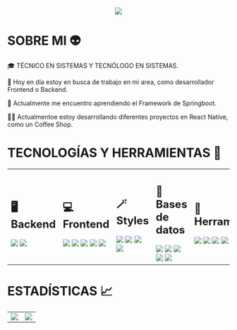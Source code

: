 <h1 align="center">
  <img src="https://github.com/AndresBerdu/AndresBerdu/assets/101230318/08aae95b-dfb6-4c63-bd20-e1e3e4c76f1c"/>
</h1>


<h1>SOBRE MI 👽</h1>
<p>
🎓 TÉCNICO EN SISTEMAS Y TECNÓLOGO EN SISTEMAS.

🔭 Hoy en día estoy en busca de trabajo en mi area, como desarrollador Frontend o Backend.

🌱 Actualmente me encuentro aprendiendo el Framework de Springboot.

🧑‍💻 Actualmentoe estoy desarrollando diferentes proyectos en React Native, como un Coffee Shop.
</p>

<h1>TECNOLOGÍAS Y HERRAMIENTAS 🧰</h1>

<table>
  <tr>
    <td>
      <h2>🖥️ Backend</h2>
      <img src="https://img.shields.io/badge/Java-ED8B00?style=for-the-badge&logo=openjdk&logoColor=white"/>
      <img src="https://img.shields.io/badge/Node.js-43853D?style=for-the-badge&logo=node.js&logoColor=white"/>
    </td>
    <td>
      <h2>💻 Frontend</h2>
      <img src="https://img.shields.io/badge/HTML5-E34F26?style=for-the-badge&logo=html5&logoColor=white"/>
      <img src="https://img.shields.io/badge/typescript-%23007ACC.svg?style=for-the-badge&logo=typescript&logoColor=white">
      <img src="https://img.shields.io/badge/JavaScript-F7DF1E?style=for-the-badge&logo=javascript&logoColor=black"/>
      <img src="https://img.shields.io/badge/React-20232A?style=for-the-badge&logo=react&logoColor=61DAFB"/>
      <img src="https://img.shields.io/badge/react_native-%2320232a.svg?style=for-the-badge&logo=react&logoColor=%2361DAFB"/>
    </td>
    <td>
      <h2>🪄 Styles</h2>
      <img src="https://img.shields.io/badge/CSS3-1572B6?style=for-the-badge&logo=css3&logoColor=white"/>
      <img src="https://img.shields.io/badge/Sass-CC6699?style=for-the-badge&logo=sass&logoColor=white"/>
      <img src="https://img.shields.io/badge/Tailwind_CSS-38B2AC?style=for-the-badge&logo=tailwind-css&logoColor=white"/>
      <img src="https://img.shields.io/badge/Bootstrap-563D7C?style=for-the-badge&logo=bootstrap&logoColor=white"/>
    </td>
    <td>
      <h2>💾 Bases de datos</h2>
      <img src="https://img.shields.io/badge/MySQL-005C84?style=for-the-badge&logo=mysql&logoColor=white"/>
      <img src="https://img.shields.io/badge/SQLite-07405E?style=for-the-badge&logo=sqlite&logoColor=white"/>
      <img src="https://img.shields.io/badge/Microsoft%20SQL%20Server-CC2927?style=for-the-badge&logo=microsoft%20sql%20server&logoColor=white"/>
      <img src="https://img.shields.io/badge/firebase-%23039BE5.svg?style=for-the-badge&logo=firebase"/>
      <img src="https://img.shields.io/badge/postgres-%23316192.svg?style=for-the-badge&logo=postgresql&logoColor=white"/>
    </td>
    <td>
      <h2>🔧 Herramientas</h2>
      <img src="https://img.shields.io/badge/git-%23F05033.svg?style=for-the-badge&logo=git&logoColor=white"/>
      <img src="https://img.shields.io/badge/github-%23121011.svg?style=for-the-badge&logo=github&logoColor=white"/>
      <img src="https://img.shields.io/badge/gitlab-%23181717.svg?style=for-the-badge&logo=gitlab&logoColor=white"/>
      <img src="https://img.shields.io/badge/jira-%230A0FFF.svg?style=for-the-badge&logo=jira&logoColor=white"/>
      <img src="https://img.shields.io/badge/Postman-FF6C37?style=for-the-badge&logo=postman&logoColor=white"/>
      <img src="https://img.shields.io/badge/adobe%20illustrator-%23FF9A00.svg?style=for-the-badge&logo=adobe%20illustrator&logoColor=white"/>
    </td>
  </tr>
</table>

<h1>ESTADÍSTICAS 📈</h1>
<table align="center">
  <tr>
    <td>
      <img src="https://github-readme-stats.vercel.app/api?username=AndresBerdu&show_icons=true&theme=transparent"/>
    </td>
    <td>
      <img src="https://github-readme-stats.vercel.app/api/top-langs/?username=AndresBerdu&layout=compact&theme=transparent"/>
    </td>
  </tr>
</table>
